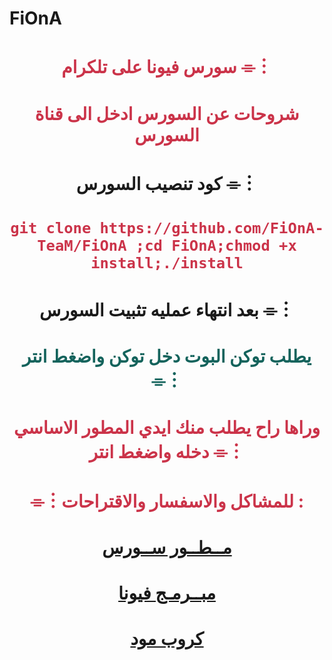 
# FiOnA

# <p align="center" style="color:#cb3349" >سورس فيونا على تلكرام ⌯︙

# <p align="center" style="color:#cb3349" > شروحات عن السورس ادخل الى قناة السورس

# <p align="center"> كود تنصيب السورس ⌯︙

 # <p align="center" style="color:#cb3349" > ``git clone https://github.com/FiOnA-TeaM/FiOnA ;cd FiOnA;chmod +x install;./install``

# <p align="center"> بعد انتهاء عمليه تثبيت السورس ⌯︙

# <p align="center" style="color: #14635c;" >يطلب توكن البوت دخل توكن واضغط انتر ⌯︙

 

# <p align="center" style="color:#cb3349" > وراها راح يطلب منك ايدي المطور الاساسي دخله واضغط انتر ⌯︙

# <p align="center" style="color:#cb3349" > ⌯︙للمشاكل والاسفسار والاقتراحات :

  

# <p align="center" style="color:#cb3349" > [مــطــور ســورس](https://telegram.me/Mooaiud) <br>
 
 
 
# <p align="center" style="color:#cb3349" > [مبــرمـج فيونا](https://telegram.me/Mooaiud) <br>


# <p align="center" style="color:#cb3349" > [كروب مود](https://telegram.me/Mooaiud) <br>

  

